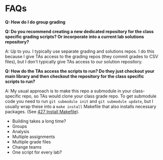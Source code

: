 
# FAQs

**Q: How do I do group grading**


**Q: Do you recommend creating a new dedicated repository for the class specific grading scripts? Or incorporate into a current lab solutions repository?**

A: Up to you.  I typically use separate grading and solutions repos.  I do this because I give TAs access to the grading repos (they commit grades to CSV files), but I don't typically give TAs access to our solution repository.

**Q: How do the TAs access the scripts to run? Do they just checkout your main library and then checkout the repository for the class specific scripts to run?**

A: My usual approach is to make this repo a submodule in your class-specific repo, so TAs would clone your class grade repo.  To get submodule code you need to run `git submodule init` and `git submodule update`, but I usually wrap these into a `make install` Makefile that also installs necessary packages.  (See [427 Install Makefile](https://github.com/byu-cpe/ecen427_grader/blob/master/Makefile)).

* Building takes a long time?
* Groups
* Analysis
* Multiple assignments
* Multiple grade files
* Change teams
* One script for every lab?
